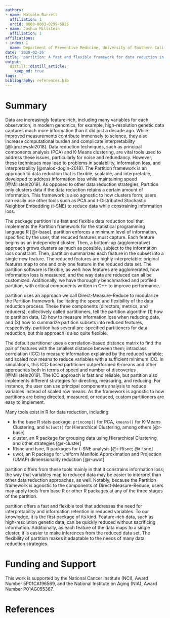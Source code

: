 ```yaml
---
authors:
- name: Malcolm Barrett
  affiliation: 1
  orcid: 0000-0003-0299-5825
- name: Joshua Millstein
  affiliation: 1
affiliations:
- index: 1
  name: Department of Preventive Medicine, University of Southern California
date: '2020-02-26'
title: 'partition: A fast and flexible framework for data reduction in R'
output:
  distill::distill_article:
    keep_md: true
tags: ''
bibliography: references.bib
---
```




# Summary 

Data are increasingly feature-rich, including many variables for each observation; in modern genomics, for example, high-resolution genetic data captures much more information than it did just a decade ago. While improved measurements contribute immensely to science, they also increase computational burden and complicate interpretability [@karczewski2018]. Data reduction techniques, such as principal components analysis (PCA) and K-Means clustering, are vital tools used to address these issues, particularly for noise and redundancy. However, these techniques may lead to problems in scalability, information loss, and interpretability [@malod-dogin-2018]. The Partition framework is an approach to data reduction that is flexible, scalable, and interpretable, developed to address information loss while maintaining speed [@Millstein2019]. As opposed to other data reduction strategies, Partition only clusters data if the data reduction retains a certain amount of information. This framework is also agnostic to how clusters form; users can easily use other tools such as PCA and t-Distributed Stochastic Neighbor Embedding (t-SNE) to reduce data while constraining information loss.

The package partition is a fast and flexible data reduction tool that implements the Partition framework for the statistical programming language R [@r-base]. partition enforces a minimum level of information, specified by the user, that reduced features must capture. Each feature begins as an independent cluster. Then, a bottom-up (agglomerative) approach grows clusters as much as possible, subject to the information loss constraint. Then, partition summarizes each feature in the subset into a single new feature. The reduced features are highly interpretable: original features map to one and only one feature in the reduced data set. The partition software is flexible, as well: how features are agglomerated, how information loss is measured, and the way data are reduced can all be customized. Additionally, we have thoroughly benchmarked and profiled partition, with critical components written in C++ to improve performance.

partition uses an approach we call Direct-Measure-Reduce to modularize the Partition framework, facilitating the speed and flexibility of the data reduction process. These three components (directors, metrics, and reducers), collectively called partitioners, tell the partition algorithm (1) how to partition data, (2) how to measure information loss when reducing data, and (3) how to summarize partition subsets into reduced features, respectively. partition has several pre-specified partitioners for data reduction, but this approach is also quite flexible. 

The default partitioner uses a correlation-based distance matrix to find the pair of features with the smallest distance between them; intraclass correlation (ICC) to measure information explained by the reduced variable; and scaled row means to reduce variables with a sufficient minimum ICC. In simulations, this ICC-based partitioner outperformed K-means and other approaches both in terms of speed and number of discoveries [@Millstein2019]. The ICC approach is fast and reliable, but partition also implements different strategies for directing, measuring, and reducing. For instance, the user can use principal components analysis to reduce variables instead of scaled row means. As the framework is agnostic to how partitions are being directed, measured, or reduced, custom partitioners are easy to implement. 

Many tools exist in R for data reduction, including:

* In the base R stats package, `princomp()` for PCA, `kmeans()` for K-Means Clustering, and `hclust()` for Hierarchical Clustering, among others [@r-base]
* cluster, an R package for grouping data using Hierarchical Clustering and other strategies [@r-cluster]
* Rtsne and tsne, R packages for t-SNE analysis [@r-Rtsne; @r-tsne]
* uwot, an R package for Uniform Manifold Approximation and Projection (UMAP) dimensionality reduction [@r-uwot]

partition differs from these tools mainly in that it constrains information loss; the way that variables map to reduced data may be easier to interpret than other data reduction approaches, as well. Notably, because the Partition framework is agnostic to the components of Direct-Measure-Reduce, users may apply tools from base R or other R packages at any of the three stages of the partition. 

partition offers a fast and flexible tool that addresses the need for interpretability and information retention in reduced variables. To our knowledge, it is the first package of its kind. Feature-rich data, such as high-resolution genetic data, can be quickly reduced without sacrificing information. Additionally, as each feature of the data maps to a single cluster, it is easier to make inferences from the reduced data set. The flexibility of partition makes it adaptable to the needs of many data reduction strategies.

# Funding and Support

This work is supported by the National Cancer Institute (NCI), Award Number 5P01CA196569, and the National Institute on Aging (NIA), Award Number P01AG055367.

# References
